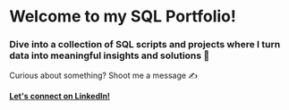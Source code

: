 # Welcome to my SQL Portfolio!
### Dive into a collection of SQL scripts and projects where I turn data into meaningful insights and solutions 💃
Curious about something? Shoot me a message ✍️

**[Let's connect on LinkedIn!](http://linkedin.com/in/vaneris-fuentes-mba-b6799420b)**
